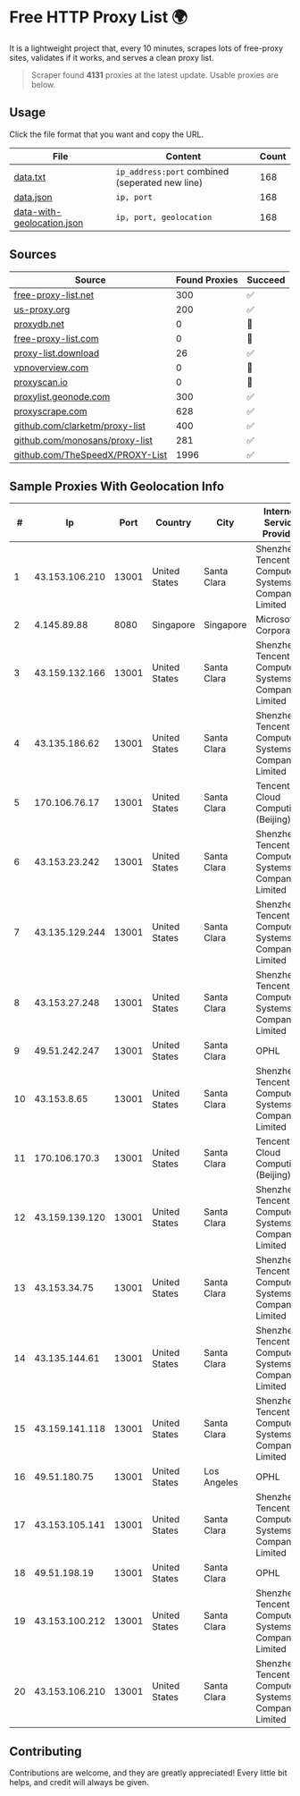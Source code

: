 
# Free HTTP Proxy List 🌍

It is a lightweight project that, every 10 minutes, scrapes lots of free-proxy sites, validates if it works, and serves a clean proxy list.


> Scraper found **4131** proxies at the latest update. Usable proxies are below.

## Usage

Click the file format that you want and copy the URL.


|File|Content|Count|
|----|-------|-----|
|[data.txt](https://raw.githubusercontent.com/themiralay/Proxy-List-World/master/data.txt)|`ip_address:port` combined (seperated new line)|168|
|[data.json](https://raw.githubusercontent.com/themiralay/Proxy-List-World/master/data.json)|`ip, port`|168|
|[data-with-geolocation.json](https://raw.githubusercontent.com/themiralay/Proxy-List-World/master/data-with-geolocation.json)|`ip, port, geolocation`|168|

## Sources

|Source|Found Proxies|Succeed|
|------|-------------|-------|
|[free-proxy-list.net](https://free-proxy-list.net)|300|✅|
|[us-proxy.org](https://www.us-proxy.org)|200|✅|
|[proxydb.net](http://proxydb.net)|0|🚫|
|[free-proxy-list.com](https://free-proxy-list.com/?page=&port=&type%5B%5D=http&type%5B%5D=https&up_time=0&search=Search)|0|🚫|
|[proxy-list.download](https://www.proxy-list.download/HTTP)|26|✅|
|[vpnoverview.com](https://vpnoverview.com/privacy/anonymous-browsing/free-proxy-servers)|0|🚫|
|[proxyscan.io](https://www.proxyscan.io)|0|🚫|
|[proxylist.geonode.com](https://proxylist.geonode.com/api/proxy-list?limit=300&page=1&sort_by=lastChecked&sort_type=desc&protocols=http,https)|300|✅|
|[proxyscrape.com](https://api.proxyscrape.com/v2/?request=displayproxies&protocol=http&timeout=10000&country=all&ssl=all&anonymity=all)|628|✅|
|[github.com/clarketm/proxy-list](https://raw.githubusercontent.com/clarketm/proxy-list/master/proxy-list-raw.txt)|400|✅|
|[github.com/monosans/proxy-list](https://raw.githubusercontent.com/monosans/proxy-list/main/proxies/http.txt)|281|✅|
|[github.com/TheSpeedX/PROXY-List](https://raw.githubusercontent.com/TheSpeedX/PROXY-List/master/http.txt)|1996|✅|


## Sample Proxies With Geolocation Info

|#|Ip|Port|Country|City|Internet Service Provider|
|-|--|----|-------|----|-------------------------|
|1|43.153.106.210|13001|United States|Santa Clara|Shenzhen Tencent Computer Systems Company Limited|
|2|4.145.89.88|8080|Singapore|Singapore|Microsoft Corporation|
|3|43.159.132.166|13001|United States|Santa Clara|Shenzhen Tencent Computer Systems Company Limited|
|4|43.135.186.62|13001|United States|Santa Clara|Shenzhen Tencent Computer Systems Company Limited|
|5|170.106.76.17|13001|United States|Santa Clara|Tencent Cloud Computing (Beijing) Co|
|6|43.153.23.242|13001|United States|Santa Clara|Shenzhen Tencent Computer Systems Company Limited|
|7|43.135.129.244|13001|United States|Santa Clara|Shenzhen Tencent Computer Systems Company Limited|
|8|43.153.27.248|13001|United States|Santa Clara|Shenzhen Tencent Computer Systems Company Limited|
|9|49.51.242.247|13001|United States|Santa Clara|OPHL|
|10|43.153.8.65|13001|United States|Santa Clara|Shenzhen Tencent Computer Systems Company Limited|
|11|170.106.170.3|13001|United States|Santa Clara|Tencent Cloud Computing (Beijing) Co|
|12|43.159.139.120|13001|United States|Santa Clara|Shenzhen Tencent Computer Systems Company Limited|
|13|43.153.34.75|13001|United States|Santa Clara|Shenzhen Tencent Computer Systems Company Limited|
|14|43.135.144.61|13001|United States|Santa Clara|Shenzhen Tencent Computer Systems Company Limited|
|15|43.159.141.118|13001|United States|Santa Clara|Shenzhen Tencent Computer Systems Company Limited|
|16|49.51.180.75|13001|United States|Los Angeles|OPHL|
|17|43.153.105.141|13001|United States|Santa Clara|Shenzhen Tencent Computer Systems Company Limited|
|18|49.51.198.19|13001|United States|Santa Clara|OPHL|
|19|43.153.100.212|13001|United States|Santa Clara|Shenzhen Tencent Computer Systems Company Limited|
|20|43.153.106.210|13001|United States|Santa Clara|Shenzhen Tencent Computer Systems Company Limited|



## Contributing

Contributions are welcome, and they are greatly appreciated! Every
little bit helps, and credit will always be given.

